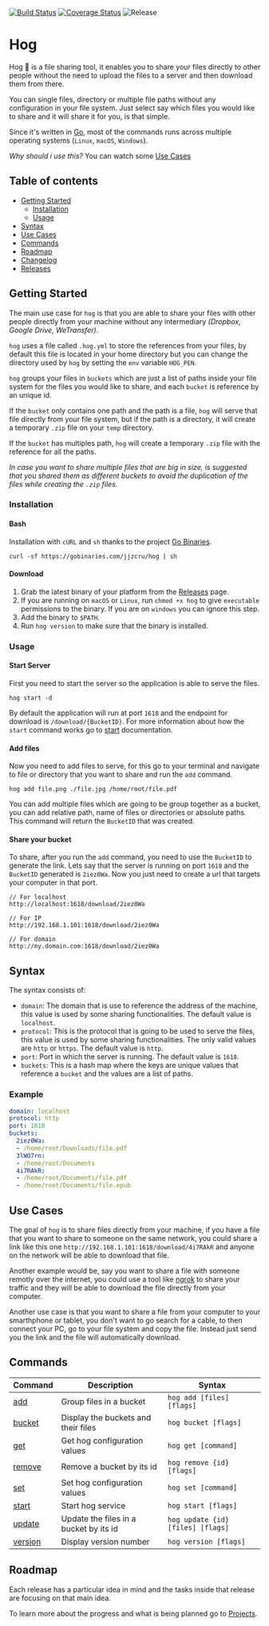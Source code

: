 [![Build Status](https://travis-ci.com/jjzcru/hog.svg?branch=master)](https://travis-ci.com/jjzcru/hog)
[![Coverage Status](https://coveralls.io/repos/github/jjzcru/hog/badge.svg?branch=master)](https://coveralls.io/github/jjzcru/hog?branch=master)
![Release](https://github.com/jjzcru/hog/workflows/Release/badge.svg?branch=master)

Hog
==========

Hog 🐗 is a file sharing tool, it enables you to share your files directly to other people without the need to upload
the files to a server and then download them from there. 

You can single files, directory or multiple file paths without any configuration in your file system. Just select say
which files you would like to share and it will share it for you, is that simple.

Since it's written in [Go][go], most of the commands runs across multiple operating systems (`Linux`, `macOS`, 
`Windows`).

*Why should i use this?* You can watch some [Use Cases](#use-cases)

## Table of contents
  * [Getting Started](#getting-started)
    + [Installation](#installation)
    + [Usage](#usage)
  * [Syntax](#syntax)
  * [Use Cases](#use-cases)
  * [Commands](#commands)
  * [Roadmap](#roadmap)
  * [Changelog][changelog]
  * [Releases][releases]

## Getting Started
The main use case for `hog` is that you are able to share your files with other people directly from your machine
without any intermediary _(Dropbox, Google Drive, WeTransfer)_.

`hog` uses a file called `.hog.yml` to store the references from your files, by default this file is located in your
home directory but you can change the directory used by `hog` by setting the `env` variable `HOG_PEN`. 

`hog` groups your files in `buckets` which are just a list of paths inside your file system for the files you would
like to share, and each `bucket` is reference by an unique id. 

If the `bucket` only contains one path and the path is a file, `hog` will serve that file directly from your file 
system, but if the path is a directory, it will create a temporary `.zip` file on your `temp` directory.

If the `bucket` has multiples path, `hog` will create a temporary `.zip` file with the reference for all the paths.

_In case you want to share multiple files that are big in size, is suggested that you shared them as different buckets 
to avoid the duplication of the files while creating the `.zip` files._

### Installation

#### Bash
Installation with `cURL` and `sh` thanks to the project [Go Binaries][gobinaries].
```
curl -sf https://gobinaries.com/jjzcru/hog | sh
```

#### Download 
1. Grab the latest binary of your platform from the [Releases](https://github.com/jjzcru/hog/releases) page.
2. If you are running on `macOS` or `Linux`, run `chmod +x hog` to give `executable` permissions to the binary. If you
are on `windows` you can ignore this step.
3. Add the binary to `$PATH`.
4. Run `hog version` to make sure that the binary is installed.

### Usage

#### Start Server

First you need to start the server so the application is able to serve the files.

```
hog start -d
```

By default the application will run at port `1618` and the endpoint for download is `/download/{BucketID}`. For more 
information about how the `start` command works go to [start][start] documentation.

#### Add files

Now you need to add files to serve, for this go to your terminal and navigate to file or directory that you want to
share and run the `add` command. 
```
hog add file.png ./file.jpg /home/root/file.pdf
```

You can add multiple files which are going to be group together as a bucket, you can add relative path, name of files
or directories or absolute paths. This command will return the `BucketID` that was created.

#### Share your bucket

To share, after you run the `add` command, you need to use the `BucketID` to generate the link. Lets say that the server 
is running on port `1618` and the `BucketID` generated is `2iez0Wa`. Now you just need to create a url that targets
your computer in that port.

```
// For localhost
http://localhost:1618/download/2iez0Wa 

// For IP
http://192.168.1.101:1618/download/2iez0Wa

// For domain
http://my.domain.com:1618/download/2iez0Wa
```

## Syntax
The syntax consists of:
- `domain`: The domain that is use to reference the address of the machine, this value is used by some sharing 
functionalities. The default value is `localhost`.
- `protocol`: This is the protocol that is going to be used to serve the files, this value is used by some sharing 
functionalities. The only valid values are `http` or `https`. The default value is `http`.
- `port`: Port in which the server is running. The default value is `1618`.
- `buckets`: This is a hash map where the keys are unique values that reference a `bucket` and the values are a list of 
paths.

### Example

```yml
domain: localhost
protocol: http
port: 1618
buckets:
  2iez0Wa:
  - /home/root/Downloads/file.pdf
  3lWO7rn:
  - /home/root/Documents
  4i7RAkR:
  - /home/root/Documents/file.pdf
  - /home/root/Documents/file.epub

```

## Use Cases

The goal of `hog` is to share files directly from your machine, if you have a file that you want to share to someone 
on the same network, you could share a link like this one `http://192.168.1.101:1618/download/4i7RAkR` and anyone on 
the network will be able to download that file.

Another example would be, say you want to share a file with someone remotly over the internet, you could use a tool 
like [ngrok][ngrok] to share your traffic and they will be able to download the file directly from your computer.

Another use case is that you want to share a file from your computer to your smarthphone or tablet, you don't want 
to go search for a cable, to then connect your PC, go to your file system and copy the file. Instead just send you the 
link and the file will automatically download.

## Commands

| Command           | Description                            | Syntax                           |
| -------           | ------                                 | -------                          |
| [add][add]        | Group files in a bucket                | `hog add [files] [flags]`        |
| [bucket][bucket]  | Display the buckets and their files    | `hog bucket [flags]`             |
| [get][get]        | Get hog configuration values           | `hog get [command]`              |
| [remove][remove]  | Remove a bucket by its id              | `hog remove {id} [flags]`        |
| [set][set]        | Set hog configuration values           | `hog set [command]`              |
| [start][start]    | Start hog service                      | `hog start [flags]`              |
| [update][update]  | Update the files in a bucket by its id | `hog update {id} [files] [flags]`|
| [version][version]| Display version number                 | `hog version [flags]`            |


## Roadmap
Each release has a particular idea in mind and the tasks inside that release are focusing on that main idea.

To learn more about the progress and what is being planned go to [Projects][projects].

[go]: https://golang.org/
[gobinaries]: https://github.com/tj/gobinaries
[ngrok]: https://ngrok.com/

[releases]: https://github.com/jjzcru/hog/releases
[changelog]: CHANGELOG.md
[projects]: https://github.com/jjzcru/hog/projects

[add]: docs/commands/add.md
[bucket]: docs/commands/bucket.md
[get]: docs/commands/get.md
[remove]: docs/commands/remove.md
[set]: docs/commands/set.md
[start]: docs/commands/start.md
[update]: docs/commands/update.md
[version]: docs/commands/version.md
